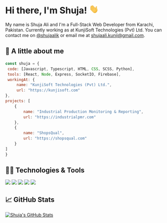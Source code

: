 <!-- - 👋 Hi, I’m @shujaalik
- 👀 I’m interested in JS, Python, Firebase
- 🌱 I’m currently learning Fullstack web dev
- 💞️ I’m looking to collaborate on JS based projects
- 📫 How to reach me email me shujaali.kunji@gmail.com
 -->
<!---
shujaalik/shujaalik is a ✨ special ✨ repository because its `README.md` (this file) appears on your GitHub profile.
You can click the Preview link to take a look at your changes.
--->


# Hi there, I'm Shuja! <img src="https://raw.githubusercontent.com/shujaalik/shujaalik/master/wave.gif" width="30px">

My name is Shuja Ali and I'm a Full-Stack Web Developer from Karachi, Pakistan. Currently working as at KunjiSoft Technologies (Pvt) Ltd. You can contact me on <a href="https://www.linkedin.com/in/shujaalik/" target="_blank">@shujaalik<a> or email me at <a href="mailto:shujaali.kunji@gmail.com" target="_blank">shujaali.kunji@gmail.com<a>.

 ## 🦾 A little about me
 
 ```javascript
const shuja = {
  code: [Javascript, Typescript, HTML, CSS, SCSS, Python],
  tools: [React, Node, Express, SocketIO, Firebase],
  workingAt: {
      name: "KunjiSoft Technologies (Pvt) Ltd.",
      url: "https://kunjisoft.com"
 },
 projects: [
     {
         name: "Industrial Production Monitoring & Reporting",
         url: "https://industrialpmr.com"
     },
     {
         name: "ShopsQual",
         url: "https://shopsqual.com"
     }
 ]
}
```
 
 ## 🧑‍💻 Technologies & Tools
![](https://img.shields.io/badge/OS-Linux-informational?style=flat&logo=linux&logoColor=081828&color=e0e9f9)
![](https://img.shields.io/badge/Code-Python-informational?style=flat&logo=python&logoColor=081828&color=e0e9f9)
![](https://img.shields.io/badge/Code-JavaScript-informational?style=flat&logo=javascript&logoColor=081828&color=e0e9f9)
![](https://img.shields.io/badge/npm-NodeJS?style=flat&logo=nodedotjs&logoColor=081828&color=e0e9f9)
![](https://img.shields.io/badge/GCP-Google%20Cloud%20Platform-e0e9f9?style=flat&logo=googlecloud&logoColor=081828&color=e0e9f9)
 
 
 ## &#x1f4c8; GitHub Stats
<a href="https://github.com/MartinHeinz/MartinHeinz">
  <img align="center" src="https://github-readme-stats.vercel.app/api?username=shujaalik&show_icons=true&line_height=27&count_private=true&title_color=ffffff&text_color=c9cacc&icon_color=e0e9f9&bg_color=1d1f21" alt="Shuja's GitHub Stats" />
</a>
